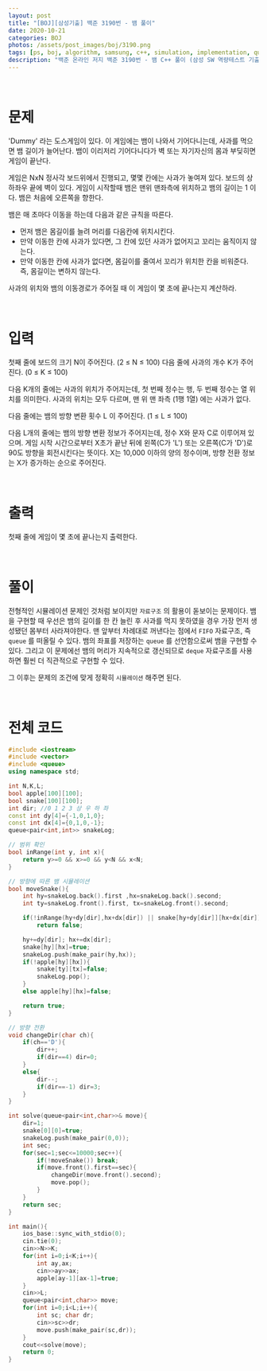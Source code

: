 ```yaml
---
layout: post
title: "[BOJ][삼성기출] 백준 3190번 - 뱀 풀이"
date: 2020-10-21
categories: BOJ
photos: /assets/post_images/boj/3190.png
tags: [ps, boj, algorithm, samsung, c++, simulation, implementation, queue]
description: "백준 온라인 저지 백준 3190번 - 뱀 C++ 풀이 (삼성 SW 역량테스트 기출)"
---
```


<br>

# 문제

'Dummy' 라는 도스게임이 있다. 이 게임에는 뱀이 나와서 기어다니는데, 사과를 먹으면 뱀 길이가 늘어난다. 뱀이 이리저리 기어다니다가 벽 또는 자기자신의 몸과 부딪히면 게임이 끝난다.

게임은 NxN 정사각 보드위에서 진행되고, 몇몇 칸에는 사과가 놓여져 있다. 보드의 상하좌우 끝에 벽이 있다. 게임이 시작할때 뱀은 맨위 맨좌측에 위치하고 뱀의 길이는 1 이다. 뱀은 처음에 오른쪽을 향한다.

뱀은 매 초마다 이동을 하는데 다음과 같은 규칙을 따른다.

- 먼저 뱀은 몸길이를 늘려 머리를 다음칸에 위치시킨다.
- 만약 이동한 칸에 사과가 있다면, 그 칸에 있던 사과가 없어지고 꼬리는 움직이지 않는다.
- 만약 이동한 칸에 사과가 없다면, 몸길이를 줄여서 꼬리가 위치한 칸을 비워준다. 즉, 몸길이는 변하지 않는다.

사과의 위치와 뱀의 이동경로가 주어질 때 이 게임이 몇 초에 끝나는지 계산하라.

<br>

# 입력

첫째 줄에 보드의 크기 N이 주어진다. (2 ≤ N ≤ 100) 다음 줄에 사과의 개수 K가 주어진다. (0 ≤ K ≤ 100)

다음 K개의 줄에는 사과의 위치가 주어지는데, 첫 번째 정수는 행, 두 번째 정수는 열 위치를 의미한다. 사과의 위치는 모두 다르며, 맨 위 맨 좌측 (1행 1열) 에는 사과가 없다.

다음 줄에는 뱀의 방향 변환 횟수 L 이 주어진다. (1 ≤ L ≤ 100)

다음 L개의 줄에는 뱀의 방향 변환 정보가 주어지는데, 정수 X와 문자 C로 이루어져 있으며. 게임 시작 시간으로부터 X초가 끝난 뒤에 왼쪽(C가 'L') 또는 오른쪽(C가 'D')로 90도 방향을 회전시킨다는 뜻이다. X는 10,000 이하의 양의 정수이며, 방향 전환 정보는 X가 증가하는 순으로 주어진다.

<br>

# 출력

첫째 줄에 게임이 몇 초에 끝나는지 출력한다.

<br>

# 풀이

전형적인 시뮬레이션 문제인 것처럼 보이지만 `자료구조` 의 활용이 돋보이는 문제이다. 뱀을 구현할 때 우선은 뱀의 길이를 한 칸 늘린 후 사과를 먹지 못하였을 경우 가장 먼저 생성됐던 몸부터 사라져야한다. 맨 앞부터 차례대로 꺼낸다는 점에서 `FIFO` 자료구조, 즉 `queue` 를 떠올릴 수 있다. 뱀의 좌표를 저장하는 `queue` 를 선언함으로써 뱀을 구현할 수 있다. 그리고 이 문제에선 뱀의 머리가 지속적으로 갱신되므로 `deque` 자료구조를 사용하면 훨씬 더 직관적으로 구현할 수 있다.

그 이후는 문제의 조건에 맞게 정확히 `시뮬레이션` 해주면 된다.

<br>

# 전체 코드

```c++
#include <iostream>
#include <vector>
#include <queue>
using namespace std;

int N,K,L;
bool apple[100][100];
bool snake[100][100];
int dir; //0 1 2 3 상 우 하 좌
const int dy[4]={-1,0,1,0};
const int dx[4]={0,1,0,-1};
queue<pair<int,int>> snakeLog;

// 범위 확인
bool inRange(int y, int x){
    return y>=0 && x>=0 && y<N && x<N;
}

// 방향에 따른 뱀 시뮬레이션
bool moveSnake(){
    int hy=snakeLog.back().first ,hx=snakeLog.back().second;
    int ty=snakeLog.front().first, tx=snakeLog.front().second;

    if(!inRange(hy+dy[dir],hx+dx[dir]) || snake[hy+dy[dir]][hx+dx[dir]])
        return false;

    hy+=dy[dir]; hx+=dx[dir];
    snake[hy][hx]=true;
    snakeLog.push(make_pair(hy,hx));
    if(!apple[hy][hx]){
        snake[ty][tx]=false;
        snakeLog.pop();
    }
    else apple[hy][hx]=false;

    return true;
}

// 방향 전환
void changeDir(char ch){
    if(ch=='D'){
        dir++;
        if(dir==4) dir=0;
    }
    else{
        dir--;
        if(dir==-1) dir=3;
    }
}

int solve(queue<pair<int,char>>& move){
    dir=1;
    snake[0][0]=true;
    snakeLog.push(make_pair(0,0));
    int sec;
    for(sec=1;sec<=10000;sec++){
        if(!moveSnake()) break;
        if(move.front().first==sec){
            changeDir(move.front().second);
            move.pop();
        }
    }
    return sec;
}

int main(){
    ios_base::sync_with_stdio(0);
    cin.tie(0);
    cin>>N>>K;
    for(int i=0;i<K;i++){
        int ay,ax;
        cin>>ay>>ax;
        apple[ay-1][ax-1]=true;
    }
    cin>>L;
    queue<pair<int,char>> move;
    for(int i=0;i<L;i++){
        int sc; char dr;
        cin>>sc>>dr;
        move.push(make_pair(sc,dr));
    }
    cout<<solve(move);
    return 0;
}
```
